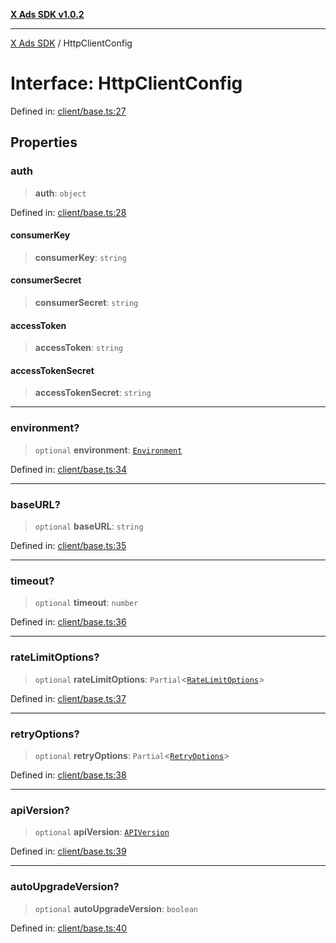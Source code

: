 [**X Ads SDK v1.0.2**](../README.md)

***

[X Ads SDK](../globals.md) / HttpClientConfig

# Interface: HttpClientConfig

Defined in: [client/base.ts:27](https://github.com/kage1020/x-ads-sdk/blob/main/src/client/base.ts#L27)

## Properties

### auth

> **auth**: `object`

Defined in: [client/base.ts:28](https://github.com/kage1020/x-ads-sdk/blob/main/src/client/base.ts#L28)

#### consumerKey

> **consumerKey**: `string`

#### consumerSecret

> **consumerSecret**: `string`

#### accessToken

> **accessToken**: `string`

#### accessTokenSecret

> **accessTokenSecret**: `string`

***

### environment?

> `optional` **environment**: [`Environment`](../enumerations/Environment.md)

Defined in: [client/base.ts:34](https://github.com/kage1020/x-ads-sdk/blob/main/src/client/base.ts#L34)

***

### baseURL?

> `optional` **baseURL**: `string`

Defined in: [client/base.ts:35](https://github.com/kage1020/x-ads-sdk/blob/main/src/client/base.ts#L35)

***

### timeout?

> `optional` **timeout**: `number`

Defined in: [client/base.ts:36](https://github.com/kage1020/x-ads-sdk/blob/main/src/client/base.ts#L36)

***

### rateLimitOptions?

> `optional` **rateLimitOptions**: `Partial`\<[`RateLimitOptions`](RateLimitOptions.md)\>

Defined in: [client/base.ts:37](https://github.com/kage1020/x-ads-sdk/blob/main/src/client/base.ts#L37)

***

### retryOptions?

> `optional` **retryOptions**: `Partial`\<[`RetryOptions`](RetryOptions.md)\>

Defined in: [client/base.ts:38](https://github.com/kage1020/x-ads-sdk/blob/main/src/client/base.ts#L38)

***

### apiVersion?

> `optional` **apiVersion**: [`APIVersion`](../enumerations/APIVersion.md)

Defined in: [client/base.ts:39](https://github.com/kage1020/x-ads-sdk/blob/main/src/client/base.ts#L39)

***

### autoUpgradeVersion?

> `optional` **autoUpgradeVersion**: `boolean`

Defined in: [client/base.ts:40](https://github.com/kage1020/x-ads-sdk/blob/main/src/client/base.ts#L40)
